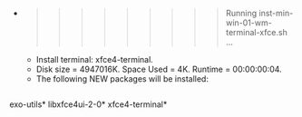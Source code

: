 * >>>>>>>>> Running inst-min-win-01-wm-terminal-xfce.sh ...
  * Install terminal: xfce4-terminal.
  * Disk size = 4947016K. Space Used = 4K. Runtime = 00:00:00:04.
  * The following NEW packages will be installed:
  ```bash
exo-utils* libxfce4ui-2-0* xfce4-terminal*
  ```
